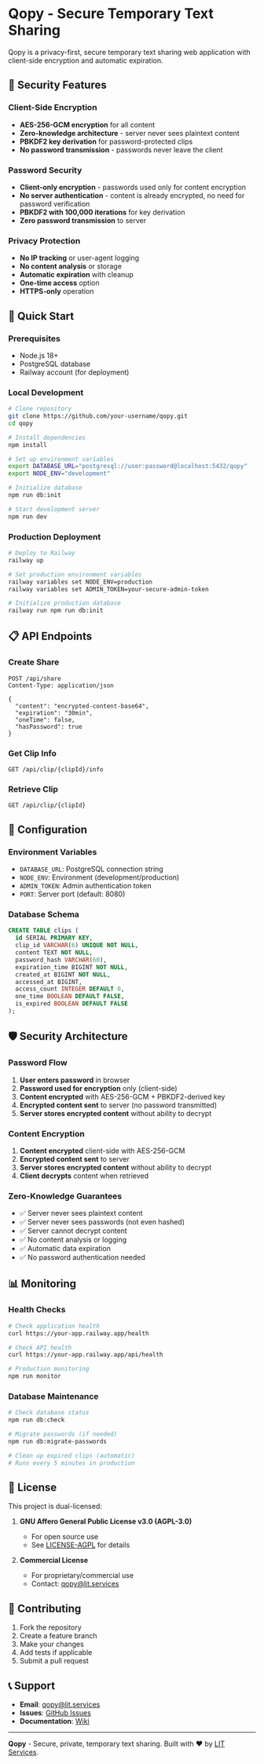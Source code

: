 # Qopy - Secure Temporary Text Sharing

Qopy is a privacy-first, secure temporary text sharing web application with client-side encryption and automatic expiration.

## 🔐 Security Features

### Client-Side Encryption
- **AES-256-GCM encryption** for all content
- **Zero-knowledge architecture** - server never sees plaintext content
- **PBKDF2 key derivation** for password-protected clips
- **No password transmission** - passwords never leave the client

### Password Security
- **Client-only encryption** - passwords used only for content encryption
- **No server authentication** - content is already encrypted, no need for password verification
- **PBKDF2 with 100,000 iterations** for key derivation
- **Zero password transmission** to server

### Privacy Protection
- **No IP tracking** or user-agent logging
- **No content analysis** or storage
- **Automatic expiration** with cleanup
- **One-time access** option
- **HTTPS-only** operation

## 🚀 Quick Start

### Prerequisites
- Node.js 18+ 
- PostgreSQL database
- Railway account (for deployment)

### Local Development
```bash
# Clone repository
git clone https://github.com/your-username/qopy.git
cd qopy

# Install dependencies
npm install

# Set up environment variables
export DATABASE_URL="postgresql://user:password@localhost:5432/qopy"
export NODE_ENV="development"

# Initialize database
npm run db:init

# Start development server
npm run dev
```

### Production Deployment
```bash
# Deploy to Railway
railway up

# Set production environment variables
railway variables set NODE_ENV=production
railway variables set ADMIN_TOKEN=your-secure-admin-token

# Initialize production database
railway run npm run db:init
```

## 📋 API Endpoints

### Create Share
```http
POST /api/share
Content-Type: application/json

{
  "content": "encrypted-content-base64",
  "expiration": "30min",
  "oneTime": false,
  "hasPassword": true
}
```

### Get Clip Info
```http
GET /api/clip/{clipId}/info
```

### Retrieve Clip
```http
GET /api/clip/{clipId}
```

## 🔧 Configuration

### Environment Variables
- `DATABASE_URL`: PostgreSQL connection string
- `NODE_ENV`: Environment (development/production)
- `ADMIN_TOKEN`: Admin authentication token
- `PORT`: Server port (default: 8080)

### Database Schema
```sql
CREATE TABLE clips (
  id SERIAL PRIMARY KEY,
  clip_id VARCHAR(6) UNIQUE NOT NULL,
  content TEXT NOT NULL,
  password_hash VARCHAR(60),
  expiration_time BIGINT NOT NULL,
  created_at BIGINT NOT NULL,
  accessed_at BIGINT,
  access_count INTEGER DEFAULT 0,
  one_time BOOLEAN DEFAULT FALSE,
  is_expired BOOLEAN DEFAULT FALSE
);
```

## 🛡️ Security Architecture

### Password Flow
1. **User enters password** in browser
2. **Password used for encryption** only (client-side)
3. **Content encrypted** with AES-256-GCM + PBKDF2-derived key
4. **Encrypted content sent** to server (no password transmitted)
5. **Server stores encrypted content** without ability to decrypt

### Content Encryption
1. **Content encrypted** client-side with AES-256-GCM
2. **Encrypted content sent** to server
3. **Server stores encrypted content** without ability to decrypt
4. **Client decrypts** content when retrieved

### Zero-Knowledge Guarantees
- ✅ Server never sees plaintext content
- ✅ Server never sees passwords (not even hashed)
- ✅ Server cannot decrypt content
- ✅ No content analysis or logging
- ✅ Automatic data expiration
- ✅ No password authentication needed

## 📊 Monitoring

### Health Checks
```bash
# Check application health
curl https://your-app.railway.app/health

# Check API health
curl https://your-app.railway.app/api/health

# Production monitoring
npm run monitor
```

### Database Maintenance
```bash
# Check database status
npm run db:check

# Migrate passwords (if needed)
npm run db:migrate-passwords

# Clean up expired clips (automatic)
# Runs every 5 minutes in production
```

## 📄 License

This project is dual-licensed:

1. **GNU Affero General Public License v3.0 (AGPL-3.0)**
   - For open source use
   - See [LICENSE-AGPL](LICENSE-AGPL) for details

2. **Commercial License**
   - For proprietary/commercial use
   - Contact: qopy@lit.services

## 🤝 Contributing

1. Fork the repository
2. Create a feature branch
3. Make your changes
4. Add tests if applicable
5. Submit a pull request

## 📞 Support

- **Email**: qopy@lit.services
- **Issues**: [GitHub Issues](https://github.com/your-username/qopy/issues)
- **Documentation**: [Wiki](https://github.com/your-username/qopy/wiki)

---

**Qopy** - Secure, private, temporary text sharing. Built with ❤️ by [LIT Services](https://lit.services).